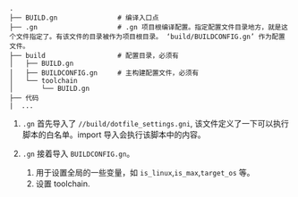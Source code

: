 
```
.
├── BUILD.gn               # 编译入口点
├── .gn                    # .gn 项目根编译配置。指定配置文件目录地方，就是这个文件指定了。有该文件的目录被作为项目根目录。 ‘build/BUILDCONFIG.gn’ 作为配置文件。
├── build                  # 配置目录，必须有
│   ├── BUILD.gn
│   ├── BUILDCONFIG.gn     # 主构建配置文件，必须有
│   └── toolchain
│       └── BUILD.gn
├── 代码
|  ...
```

1. `.gn` 首先导入了 `//build/dotfile_settings.gni`, 该文件定义了一下可以执行脚本的白名单。import 导入会执行该脚本中的内容。

2. `.gn` 接着导入 `BUILDCONFIG.gn`。
    1. 用于设置全局的一些变量，如 `is_linux`,`is_max`,`target_os` 等。
    2. 设置 toolchain.
